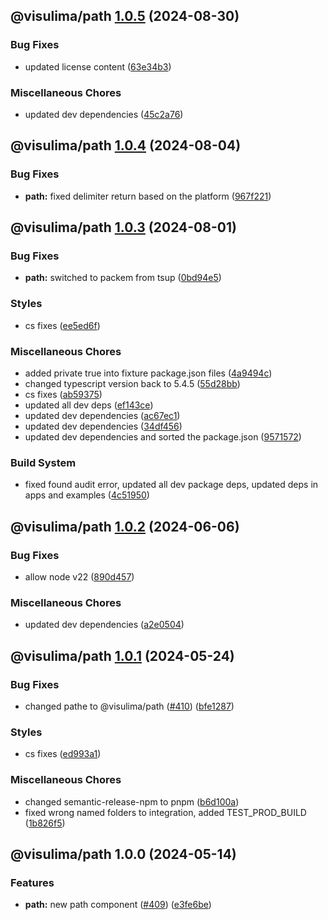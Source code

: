 ## @visulima/path [1.0.5](https://github.com/visulima/visulima/compare/@visulima/path@1.0.4...@visulima/path@1.0.5) (2024-08-30)

### Bug Fixes

* updated license content ([63e34b3](https://github.com/visulima/visulima/commit/63e34b3a173d0b05b4eea97f85d37f08559559dd))

### Miscellaneous Chores

* updated dev dependencies ([45c2a76](https://github.com/visulima/visulima/commit/45c2a76bc974ecb2c6b172c3af03373d4cc6a5ce))

## @visulima/path [1.0.4](https://github.com/visulima/visulima/compare/@visulima/path@1.0.3...@visulima/path@1.0.4) (2024-08-04)

### Bug Fixes

* **path:** fixed delimiter return based on the platform ([967f221](https://github.com/visulima/visulima/commit/967f221b4cea689ab32e5f42fec37db5d413b61b))

## @visulima/path [1.0.3](https://github.com/visulima/visulima/compare/@visulima/path@1.0.2...@visulima/path@1.0.3) (2024-08-01)

### Bug Fixes

* **path:** switched to packem from tsup ([0bd94e5](https://github.com/visulima/visulima/commit/0bd94e5a977497864132f63678c5e09e059a46dc))

### Styles

* cs fixes ([ee5ed6f](https://github.com/visulima/visulima/commit/ee5ed6f31bdabcfacdb0d1abd1eff2cc6207cefc))

### Miscellaneous Chores

* added private true into fixture package.json files ([4a9494c](https://github.com/visulima/visulima/commit/4a9494c642fa98f224505a1d231b5af4e73d6c79))
* changed typescript version back to 5.4.5 ([55d28bb](https://github.com/visulima/visulima/commit/55d28bbdc103718d19f844034b38a0e8e5af798a))
* cs fixes ([ab59375](https://github.com/visulima/visulima/commit/ab59375452fa289aed240bfd0b54b76d0c6ee2b4))
* updated all dev deps ([ef143ce](https://github.com/visulima/visulima/commit/ef143ce2e15952a0910aa5c8bd78d25de9ebd7f3))
* updated dev dependencies ([ac67ec1](https://github.com/visulima/visulima/commit/ac67ec1bcba16175d225958e318199f60b10d179))
* updated dev dependencies ([34df456](https://github.com/visulima/visulima/commit/34df4569f2fc074823a406c44a131c8fbae2b147))
* updated dev dependencies and sorted the package.json ([9571572](https://github.com/visulima/visulima/commit/95715725a8ed053ca24fd1405a55205c79342ecb))

### Build System

* fixed found audit error, updated all dev package deps, updated deps in apps and examples ([4c51950](https://github.com/visulima/visulima/commit/4c519500dc5504579d35725572920658999885cb))

## @visulima/path [1.0.2](https://github.com/visulima/visulima/compare/@visulima/path@1.0.1...@visulima/path@1.0.2) (2024-06-06)


### Bug Fixes

* allow node v22 ([890d457](https://github.com/visulima/visulima/commit/890d4570f18428e2463944813c0c638b3f142803))


### Miscellaneous Chores

* updated dev dependencies ([a2e0504](https://github.com/visulima/visulima/commit/a2e0504dc239049434c2482756ff15bdbaac9b54))

## @visulima/path [1.0.1](https://github.com/visulima/visulima/compare/@visulima/path@1.0.0...@visulima/path@1.0.1) (2024-05-24)


### Bug Fixes

* changed pathe to @visulima/path ([#410](https://github.com/visulima/visulima/issues/410)) ([bfe1287](https://github.com/visulima/visulima/commit/bfe1287aff6d28d5dca302fd4d58c1f6234ce0bb))


### Styles

* cs fixes ([ed993a1](https://github.com/visulima/visulima/commit/ed993a1a3b4c963c3c8e3400278b4dbca5993e13))


### Miscellaneous Chores

* changed semantic-release-npm to pnpm ([b6d100a](https://github.com/visulima/visulima/commit/b6d100a2bf3fd026577be48726a37754947f0973))
* fixed wrong named folders to integration, added TEST_PROD_BUILD ([1b826f5](https://github.com/visulima/visulima/commit/1b826f5baf8285847199de9ede8fbdbadf201ad6))

## @visulima/path 1.0.0 (2024-05-14)


### Features

* **path:** new path component ([#409](https://github.com/visulima/visulima/issues/409)) ([e3fe6be](https://github.com/visulima/visulima/commit/e3fe6be7c79a791d028666a570199e6df1936482))
